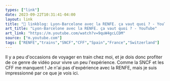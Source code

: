 ```yaml
---
types: ["link"]
date: 2023-09-22T10:31:41-04:00
layout: link
title: "🔗 linkblog: Lyon-Barcelone avec la RENFE. ça vaut quoi ? - YouTube'"
art_title: "Lyon-Barcelone avec la RENFE. ça vaut quoi ? - YouTube"
art_link: "https://m.youtube.com/watch?v=9quW4gcLCDM"
source: ["m.youtube.com"]
tags: ["RENFE","trains","SNCF","CFF","Spain","France","Switzerland"]
---
```

Il y a peu d'occasions de voyager en train chez moi, et je dois donc profiter de ce genre de vidéo pour vivre un peu l'expérience. Comme la SNCF et les CFF me manquent ! Je n'ai pas d'expérience avec la RENFE, mais je suis impressionné par ce que je vois ici.
